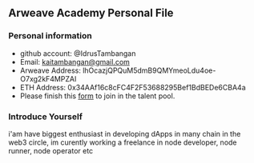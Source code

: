 ## Arweave Academy Personal File

### Personal information

- github account: @IdrusTambangan
- Email: kaitambangan@gmail.com
- Arweave Address: lhOcazjQPQuM5dmB9QMYmeoLdu4oe-O7xg2kF4MPZAI
- ETH Address: 0x34AAf16c8cFC4F2F53688295Bef1BdBEDe6CBA4a
- Please finish this [form](https://docs.google.com/forms/d/e/1FAIpQLSfWA5fIIcBgmRppm3jNz5vmf9Mai_QMVil-2pO4r7YKn_Zhtw/viewform?usp=sf_link) to join in the talent pool.

### Introduce Yourself
 i'am have biggest enthusiast in developing dApps in many chain in the web3 circle, im curently working a freelance in node developer, node runner, node operator etc
